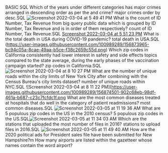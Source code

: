 BASIC SQL
Which of the years under different categories has major crimes arranged in descending order as per the and crime? major crimes order by desc.SQL ![Screenshot 2022-03-04 at 5 49 41 PM](https://user-images.githubusercontent.com/100989289/156873816-9c3433d1-d630-418a-a8b0-13e1bdf69615.png)
What is the count of ID Number, Tax Revenue from big query public data which is grouped by ID Number, Tax Revenue and is in order of them respectively? count of ID Number, Tax Revenue.SQL [Screenshot 2022-03-04 at 5 51 23 PM](https://user-images.githubusercontent.com/100989289/156873893-865325ab-a71d-4272-a70b-f3d4049e1edf.png)
What is the total death in USA during COVID-19 pandemic? total death in USA.SQL (https://user-images.githubusercontent.com/100989289/156873965-bc94c05a-8cae-49aa-b5ce-f38c2659c55d.png)
Which zip codes in California consistently had lower interest in safety and side effects topics compared to the state average, during the early phases of the vaccination campaign started? zip codes in California.SQL![Screenshot 2022-03-04 at 8 10 27 PM](https://user-images.githubusercontent.com/100989289/156874255-e49775bb-9573-4bdb-b375-9bc13195067f.png)
What are the number of unique roads within the city limits of New York City after combining with the Census Bureau's city limits dataset? number of unique roads within NYC.SQL ![Screenshot 2022-03-04 at 8 11 22 PM](https://user-images.githubusercontent.com/100989289/156874501-902c68eb-98df-461a-b687-c23c7fcfdc1f.png
What are the most common diseases treated at hospitals that do well in the category of  patient readmissions? most common diseases.SQL ![Screenshot 2022-03-05 at 11 19 36 AM](https://user-images.githubusercontent.com/100989289/156874596-359ee492-0e99-4cf3-b38e-bd1d4e49fada.png)
 What are 5  populous zip codes in the US in the 2010 census? 5 populous zip codes in the US.SQL![Screenshot 2022-03-05 at 11 34 03 AM](https://user-images.githubusercontent.com/100989289/156874635-8959f83b-520e-48b8-88d1-2627e7f5b274.png)
Which are the stations that uploaded the most number of files in 2016? stations to upload files in 2016.SQL ![Screenshot 2022-03-05 at 11 49 40 AM](https://user-images.githubusercontent.com/100989289/156874766-79faa9d0-3d00-459b-a41d-1e02fb0c422b.png)
How are the 2020 political ads for President sales file have been submitted for New Hampshire?m 
How many airports are listed within the gazetteer whose names contain the word airport?

